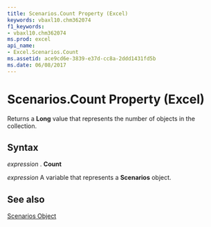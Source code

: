 ```yaml
---
title: Scenarios.Count Property (Excel)
keywords: vbaxl10.chm362074
f1_keywords:
- vbaxl10.chm362074
ms.prod: excel
api_name:
- Excel.Scenarios.Count
ms.assetid: ace9cd6e-3839-e37d-cc8a-2ddd1431fd5b
ms.date: 06/08/2017
---
```



# Scenarios.Count Property (Excel)

Returns a  **Long** value that represents the number of objects in the collection.


## Syntax

 _expression_ . **Count**

 _expression_ A variable that represents a **Scenarios** object.


## See also


[Scenarios Object](Excel.Scenarios.md)

